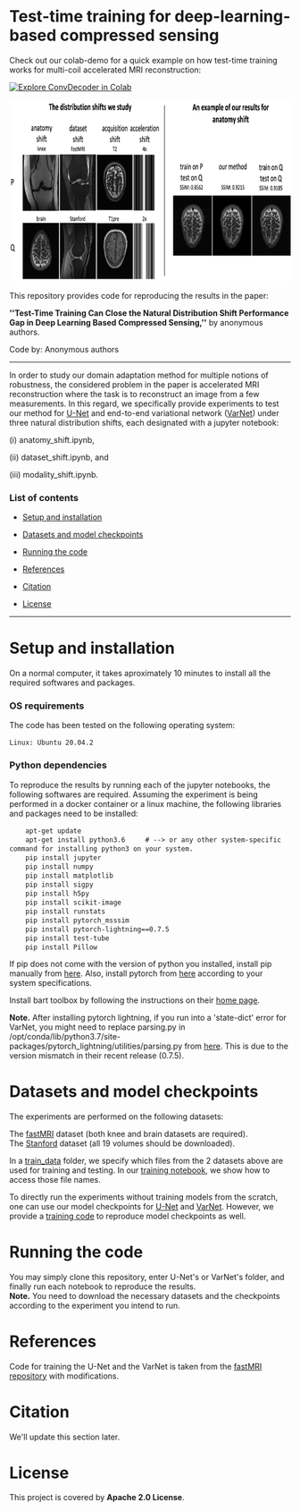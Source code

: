 # Test-time training for deep-learning-based compressed sensing

Check out our colab-demo for a quick example on how test-time training works for multi-coil accelerated MRI reconstruction:

[![Explore ConvDecoder in Colab](https://colab.research.google.com/assets/colab-badge.svg)](https://colab.research.google.com/drive/1S_S1Wp9pHxnR3DMOivaKS6dgHDmweabY#offline=true&sandboxMode=true)<br>

<p align="center"><img src="./summary_.png" width="850" height="325"></p>


This repository provides code for reproducing the results in the paper:

**''Test-Time Training Can Close the Natural Distribution Shift Performance Gap in Deep Learning Based Compressed Sensing,''** by anonymous authors.

Code by: Anonymous authors

***

In order to study our domain adaptation method for multiple notions of robustness, the considered problem in the paper is accelerated MRI reconstruction where the task is to reconstruct an image from a few measurements. In this regard, we specifically provide experiments to test our method for [U-Net](https://github.com/MLI-lab/robustness_interventions_cs/tree/master/unet) and end-to-end variational network ([VarNet](https://github.com/MLI-lab/robustness_interventions_cs/tree/master/varnet)) under three natural distribution shifts, each designated with a jupyter notebook: 

(i) anatomy_shift.ipynb, 

(ii) dataset_shift.ipynb, and

(iii) modality_shift.ipynb.


### List of contents

* [Setup and installation](#Setup-and-installation) 

* [Datasets and model checkpoints](#Dataset) 

* [Running the code](#Running-the-code) 

* [References](#References) 

* [Citation](#Citation)

* [License](#License)
***


# Setup and installation

On a normal computer, it takes aproximately 10 minutes to install all the required softwares and packages.


### OS requirements

The code has been tested on the following operating system:

	Linux: Ubuntu 20.04.2


### Python dependencies

To reproduce the results by running each of the jupyter notebooks, the following softwares are required. Assuming the experiment is being performed in a docker container or a linux machine, the following libraries and packages need to be installed:


        apt-get update
        apt-get install python3.6     # --> or any other system-specific command for installing python3 on your system.
		pip install jupyter
		pip install numpy
		pip install matplotlib
		pip install sigpy
		pip install h5py
		pip install scikit-image
		pip install runstats
		pip install pytorch_msssim
		pip install pytorch-lightning==0.7.5
		pip install test-tube
		pip install Pillow

If pip does not come with the version of python you installed, install pip manually from [here](https://ehmatthes.github.io/pcc/chapter_12/installing_pip.html). Also, install pytorch from [here](https://pytorch.org/) according to your system specifications. 

Install bart toolbox by following the instructions on their [home page](https://mrirecon.github.io/bart/).

**Note.** After installing pytorch lightning, if you run into a 'state-dict' error for VarNet, you might need to replace parsing.py in /opt/conda/lib/python3.7/site-packages/pytorch_lightning/utilities/parsing.py from [here](https://github.com/PyTorchLightning/PyTorch-Lightning/blob/0.8.1/pytorch_lightning/utilities/parsing.py#L96-L128). This is due to the version mismatch in their recent release (0.7.5).


# Datasets and model checkpoints

The experiments are performed on the following datasets:

The [fastMRI](https://fastmri.org/dataset) dataset (both knee and brain datasets are required). <br>
The [Stanford](http://mridata.org/list?project=Stanford%20Fullysampled%203D%20FSE%20Knees) dataset (all 19 volumes should be downloaded). <br>

In a [train_data](https://github.com/MLI-lab/robustness_interventions_cs/tree/master/unet/train_data) folder, we specify which files from the 2 datasets above are used for training and testing. In our [training notebook](https://github.com/MLI-lab/robustness_interventions_cs/blob/master/unet/train.ipynb), we show how to access those file names.

To directly run the experiments without training models from the scratch, one can use our model checkpoints for [U-Net](https://drive.google.com/uc?id=1Le_JF1ZPzC_7bS1nj4XrG8fcIGrFBsJM&export=download) and [VarNet](https://drive.google.com/uc?id=1X091h7NdMTLwfPJJ_zEqQPGvLsX9Pomt&export=download).
However, we provide a [training code](https://github.com/MLI-lab/robustness_interventions_cs/blob/master/unet/train.ipynb) to reproduce model checkpoints as well.


# Running the code

You may simply clone this repository, enter U-Net's or VarNet's folder, and finally run each notebook to reproduce the results. <br>
**Note.** You need to download the necessary datasets and the checkpoints according to the experiment you intend to run.


# References

Code for training the U-Net and the VarNet is taken from the [fastMRI repository](https://github.com/facebookresearch/fastMRI/tree/master/models/unet) with modifications. <br>


# Citation

We'll update this section later.


# License

This project is covered by **Apache 2.0 License**.

